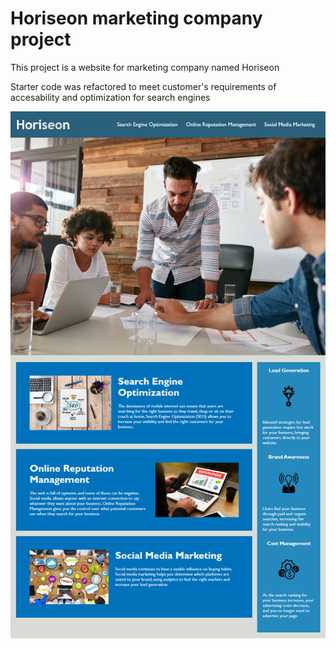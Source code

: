 # Horiseon marketing company project

This project is a website for marketing company named Horiseon

Starter code was refactored to meet customer's requirements of accesability and optimization for search engines

![Mockup image.](./Develop/assets/images/01-html-css-git-homework-demo.png)




